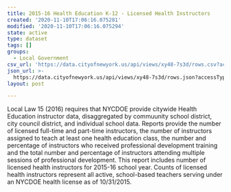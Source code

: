 ```yaml
---
title: 2015-16 Health Education K-12 - Licensed Health Instructors
created: '2020-11-10T17:06:16.075281'
modified: '2020-11-10T17:06:16.075294'
state: active
type: dataset
tags: []
groups:
  - Local Government
csv_url: 'https://data.cityofnewyork.us/api/views/xy48-7s3d/rows.csv?accessType=DOWNLOAD'
json_url: >-
  https://data.cityofnewyork.us/api/views/xy48-7s3d/rows.json?accessType=DOWNLOAD
layout: post

---
```

Local Law 15 (2016) requires that NYCDOE provide citywide Health Education instructor data, disaggregated by commuunity school district, city council district, and individual school data.  Reports provide the number of licensed full-time and part-time instructors, the number of instructors assigned to teach at least one health education class, the number and percentage of instructors who received professional development training and the total number and percentage of instructors attending multiple sessions of professional development.   This report includes number of licensed health instructors for 2015-16 school year.  Counts of licensed health instructors represent all active, school-based teachers serving under an NYCDOE health license as of 10/31/2015.

